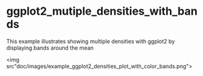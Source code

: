 # ggplot2_mutiple_densities_with_bands
This example illustrates showing multiple densities with ggplot2 by displaying bands around the mean

<img src"doc/images/example_ggplot2_densities_plot_with_color_bands.png">
